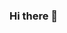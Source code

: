 ### Hi there 👋

<!--
**suyashdhongade/suyashdhongade** is a ✨ _special_ ✨ repository because its `README.md` (this file) appears on your GitHub profile.

# Hi there, I'm Suyash Dhongade 👋

I'm a passionate Frontend Web Developer with a knack for creating user-friendly and visually appealing websites. Welcome to my GitHub repository, where you can explore some of my projects and contributions.

## 🔭 What I'm Working On
Currently, I'm focusing on honing my skills in:
- Building responsive and accessible user interfaces.
- Learning about the latest frontend frameworks and technologies.

## 🌱 Technologies I Love
Here are some of the technologies I enjoy working with:
- HTML5, CSS3, JavaScript
- React.js, Vue.js
- Responsive Web Design
- Version Control (Git)

## 🚀 Projects
Here are a few projects I'm proud of:

### Weather App
A user-friendly Weather App that provides real-time weather information for any location. Built using HTML, CSS, and JavaScript, this app fetches data from a weather API to display current conditions, temperature, humidity, and more. The app features a clean and intuitive interface, making it easy for users to quickly check the weather forecast before heading out. Stay informed about the elements with style!

### QR Code Generator
Create QR codes effortlessly with this QR Code Generator. Developed using HTML, CSS, and JavaScript, this tool allows users to generate QR codes for various purposes such as sharing URLs, contact details, or text snippets. The generator provides instant visual feedback and supports customization options, making it a versatile tool for personal and professional use. Simplify sharing information by turning it into a scannable QR code!

## 🌐 Connect with Me
LinkedIn: [Suyash Dhongade](https://www.linkedin.com/in/suyash-dhongade)

📫 How to Reach Me
Feel free to reach out to me via email at suyashdhongade257@gmail.com

